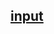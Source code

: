 ## [input]
[input]: https://stackoverflow.com/questions/22397289/finding-the-values-of-the-arrow-keys-in-python-why-are-they-triples "key input without enter link: stack overflow"